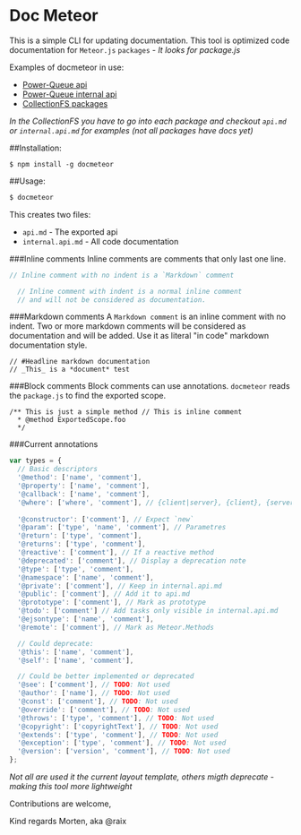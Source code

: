 Doc Meteor
===========

This is a simple CLI for updating documentation.
This tool is optimized code documentation for `Meteor.js` `packages` - *It looks for package.js*

Examples of docmeteor in use:
* [Power-Queue api](https://github.com/CollectionFS/Meteor-powerqueue/blob/master/api.md)
* [Power-Queue internal api](https://github.com/CollectionFS/Meteor-powerqueue/blob/master/internal.api.md)
* [CollectionFS packages](https://github.com/CollectionFS/Meteor-CollectionFS/tree/devel/packages)

*In the CollectionFS you have to go into each package and checkout `api.md` or `internal.api.md` for examples (not all packages have docs yet)*

##Installation:
```
$ npm install -g docmeteor
```

##Usage:
```bash
$ docmeteor
```
This creates two files:
* `api.md` - The exported api
* `internal.api.md` - All code documentation

###Inline comments
Inline comments are comments that only last one line.
```js
// Inline comment with no indent is a `Markdown` comment

  // Inline comment with indent is a normal inline comment
  // and will not be considered as documentation.
```

###Markdown comments
A `Markdown comment` is an inline comment with no indent.
Two or more markdown comments will be considered as documentation and will be added. Use it as literal "in code" markdown documentation style.
```
// #Headline markdown documentation
// _This_ is a *document* test
```

###Block comments
Block comments can use annotations. `docmeteor` reads the `package.js` to find the exported scope.
```
/** This is just a simple method // This is inline comment
  * @method ExportedScope.foo
  */
```

###Current annotations
```js
var types = {
  // Basic descriptors
  '@method': ['name', 'comment'],
  '@property': ['name', 'comment'],
  '@callback': ['name', 'comment'],
  '@where': ['where', 'comment'], // {client|server}, {client}, {server}
  
  '@constructor': ['comment'], // Expect `new`
  '@param': ['type', 'name', 'comment'], // Parametres
  '@return': ['type', 'comment'],
  '@returns': ['type', 'comment'],
  '@reactive': ['comment'], // If a reactive method
  '@deprecated': ['comment'], // Display a deprecation note
  '@type': ['type', 'comment'],
  '@namespace': ['name', 'comment'],
  '@private': ['comment'], // Keep in internal.api.md
  '@public': ['comment'], // Add it to api.md
  '@prototype': ['comment'], // Mark as prototype
  '@todo': ['comment'] // Add tasks only visible in internal.api.md
  '@ejsontype': ['name', 'comment'],
  '@remote': ['comment'], // Mark as Meteor.Methods

  // Could deprecate:
  '@this': ['name', 'comment'],
  '@self': ['name', 'comment'],

  // Could be better implemented or deprecated
  '@see': ['comment'], // TODO: Not used
  '@author': ['name'], // TODO: Not used
  '@const': ['comment'], // TODO: Not used
  '@override': ['comment'], // TODO: Not used
  '@throws': ['type', 'comment'], // TODO: Not used
  '@copyright': ['copyrightText'], // TODO: Not used
  '@extends': ['type', 'comment'], // TODO: Not used
  '@exception': ['type', 'comment'], // TODO: Not used
  '@version': ['version', 'comment'], // TODO: Not used
};
```
*Not all are used it the current layout template, others migth deprecate - making this tool more lightweight*

Contributions are welcome,

Kind regards Morten, aka @raix
